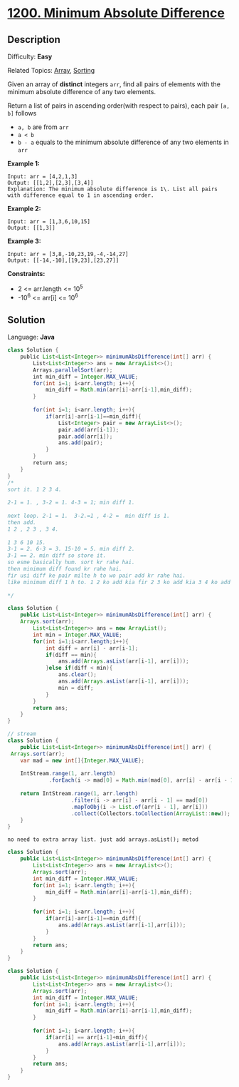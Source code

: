 # [1200\. Minimum Absolute Difference](https://leetcode.com/problems/minimum-absolute-difference/)

## Description

Difficulty: **Easy**  

Related Topics: [Array](https://leetcode.com/tag/array/), [Sorting](https://leetcode.com/tag/sorting/)


Given an array of **distinct** integers `arr`, find all pairs of elements with the minimum absolute difference of any two elements.

Return a list of pairs in ascending order(with respect to pairs), each pair `[a, b]` follows

*   `a, b` are from `arr`
*   `a < b`
*   `b - a` equals to the minimum absolute difference of any two elements in `arr`

**Example 1:**

```
Input: arr = [4,2,1,3]
Output: [[1,2],[2,3],[3,4]]
Explanation: The minimum absolute difference is 1\. List all pairs with difference equal to 1 in ascending order.
```

**Example 2:**

```
Input: arr = [1,3,6,10,15]
Output: [[1,3]]
```

**Example 3:**

```
Input: arr = [3,8,-10,23,19,-4,-14,27]
Output: [[-14,-10],[19,23],[23,27]]
```

**Constraints:**

*   2 <= arr.length <= 10<sup>5</sup>
*   -10<sup>6</sup> <= arr[i] <= 10<sup>6</sup>


## Solution

Language: **Java**

```java
class Solution {
    public List<List<Integer>> minimumAbsDifference(int[] arr) {
        List<List<Integer>> ans = new ArrayList<>();
        Arrays.parallelSort(arr);
        int min_diff = Integer.MAX_VALUE;
        for(int i=1; i<arr.length; i++){
            min_diff = Math.min(arr[i]-arr[i-1],min_diff);
        }
        
        for(int i=1; i<arr.length; i++){
            if(arr[i]-arr[i-1]==min_diff){
                List<Integer> pair = new ArrayList<>();
                pair.add(arr[i-1]);
                pair.add(arr[i]);
                ans.add(pair);
            }
        }
        return ans;
    }
}
/*
sort it. 1 2 3 4.
​
2-1 = 1. , 3-2 = 1. 4-3 = 1; min diff 1.
​
next loop. 2-1 = 1.  3-2.=1 , 4-2 =  min diff is 1.
then add.
1 2 , 2 3 , 3 4.
​
1 3 6 10 15.
3-1 = 2. 6-3 = 3. 15-10 = 5. min diff 2.
3-1 == 2. min diff so store it.
so esme basically hum. sort kr rahe hai.
then minimum diff found kr rahe hai.
fir usi diff ke pair milte h to wo pair add kr rahe hai.
like minimum diff 1 h to. 1 2 ko add kia fir 2 3 ko add kia 3 4 ko add kia 4 5 add kia so on.
​
*/
```

```java
class Solution {
    public List<List<Integer>> minimumAbsDifference(int[] arr) {
    Arrays.sort(arr);
        List<List<Integer>> ans = new ArrayList();
        int min = Integer.MAX_VALUE;
        for(int i=1;i<arr.length;i++){
            int diff = arr[i] - arr[i-1];
            if(diff == min){
                ans.add(Arrays.asList(arr[i-1], arr[i]));   
            }else if(diff < min){
                ans.clear();
                ans.add(Arrays.asList(arr[i-1], arr[i]));
                min = diff;
            }
        }
        return ans;
    }
}

```

```java
// stream
class Solution {
    public List<List<Integer>> minimumAbsDifference(int[] arr) {
 Arrays.sort(arr);
	var mad = new int[]{Integer.MAX_VALUE};
	
	IntStream.range(1, arr.length)
			 .forEach(i -> mad[0] = Math.min(mad[0], arr[i] - arr[i - 1]));
	
	return IntStream.range(1, arr.length)
					.filter(i -> arr[i] - arr[i - 1] == mad[0])
					.mapToObj(i -> List.of(arr[i - 1], arr[i]))
					.collect(Collectors.toCollection(ArrayList::new));
    }
}


```


`` no need to extra array list. just add arrays.asList(); metod ``

```java
class Solution {
    public List<List<Integer>> minimumAbsDifference(int[] arr) {
        List<List<Integer>> ans = new ArrayList<>();
        Arrays.sort(arr);
        int min_diff = Integer.MAX_VALUE;
        for(int i=1; i<arr.length; i++){
            min_diff = Math.min(arr[i]-arr[i-1],min_diff);
        }
        
        for(int i=1; i<arr.length; i++){
            if(arr[i]-arr[i-1]==min_diff){
                ans.add(Arrays.asList(arr[i-1],arr[i]));
            }
        }
        return ans;
    }
}

```

```java
class Solution {
    public List<List<Integer>> minimumAbsDifference(int[] arr) {
        List<List<Integer>> ans = new ArrayList<>();
        Arrays.sort(arr);
        int min_diff = Integer.MAX_VALUE;
        for(int i=1; i<arr.length; i++){
            min_diff = Math.min(arr[i]-arr[i-1],min_diff);
        }
        
        for(int i=1; i<arr.length; i++){
            if(arr[i] == arr[i-1]+min_diff){
                ans.add(Arrays.asList(arr[i-1],arr[i]));
            }
        }
        return ans;
    }
}


```